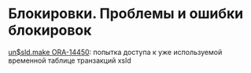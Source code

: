 # Блокировки. Проблемы и ошибки блокировок

[un$sld.make ORA-14450](https://bsoft.gitbook.io/wiki/razrabotka/obekty-oracle/blokirovki.-problemy-i-oshibki-blokirovok/unusdsld.make-ora-14450): попытка доступа к уже используемой временной таблице транзакций xsld

